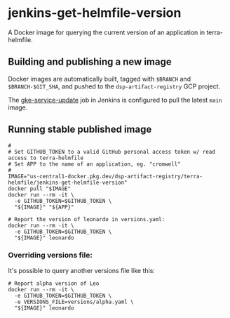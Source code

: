 # jenkins-get-helmfile-version

A Docker image for querying the current version of an application in terra-helmfile.

## Building and publishing a new image

Docker images are automatically built, tagged with `$BRANCH` and `$BRANCH-$GIT_SHA`, and pushed to the `dsp-artifact-registry` GCP project.

The [gke-service-update](https://fc-jenkins.dsp-techops.broadinstitute.org/job/gke-service-update/) job in Jenkins is configured to pull the latest `main` image.

## Running stable published image
    #
    # Set GITHUB_TOKEN to a valid GitHub personal access token w/ read access to terra-helmfile
    # Set APP to the name of an application, eg. "cromwell"
    #
    IMAGE="us-central1-docker.pkg.dev/dsp-artifact-registry/terra-helmfile/jenkins-get-helmfile-version"
    docker pull "$IMAGE"
    docker run --rm -it \
      -e GITHUB_TOKEN=$GITHUB_TOKEN \
      "${IMAGE}" "${APP}"

    # Report the version of leonardo in versions.yaml:
    docker run --rm -it \
      -e GITHUB_TOKEN=$GITHUB_TOKEN \
      "${IMAGE}" leonardo

### Overriding versions file:

It's possible to query another versions file like this:

    # Report alpha version of Leo
    docker run --rm -it \
      -e GITHUB_TOKEN=$GITHUB_TOKEN \
      -e VERSIONS_FILE=versions/alpha.yaml \
      "${IMAGE}" leonardo
